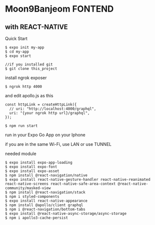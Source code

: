 # Moon9Banjeom FONTEND 
## with REACT-NATIVE

Quick Start
```terminal
$ expo init my-app
$ cd my-app
$ expo start

//if you installed git
$ git clone this_project
```
install ngrok exposer
```terminal
$ ngrok http 4000
```
and edit apollo.js as this

```
const httpLink = createHttpLink({
  // uri: "http://localhost:4000/graphql",
  uri: "{your ngrok http url}/graphql",
});
```
```terminal
$ npm run start
```
run in your Expo Go App on your Iphone

if you are in the same Wi-Fi, use LAN or use TUNNEL


needed module
```terminal
$ expo install expo-app-loading
$ expo install expo-font
$ expo install expo-asset
$ npm install @react-navigation/native
$ expo install react-native-gesture-handler react-native-reanimated react-native-screens react-native-safe-area-context @react-native-    community/masked-view
$ npm install @react-navigation/stack
$ npm i styled-components
$ expo install react-native-appearance
$ npm install @apollo/client graphql
$ npm i @react-navigation/bottom-tabs 
$ expo install @react-native-async-storage/async-storage
$ npm i apollo3-cache-persist
```
